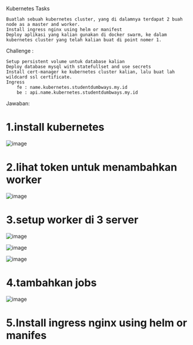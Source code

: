 Kubernetes Tasks

    Buatlah sebuah kubernetes cluster, yang di dalamnya terdapat 2 buah node as a master and worker.
    Install ingress nginx using helm or manifest
    Deploy aplikasi yang kalian gunakan di docker swarm, ke dalam kubernetes cluster yang telah kalian buat di point nomer 1.

Challenge :

    Setup persistent volume untuk database kalian
    Deploy database mysql with statefullset and use secrets
    Install cert-manager ke kubernetes cluster kalian, lalu buat lah wildcard ssl certificate.
    Ingress
        fe : name.kubernetes.studentdumbways.my.id
        be : api.name.kubernetes.studentdumbways.my.id

Jawaban:

# 1.install kubernetes

![image](https://github.com/user-attachments/assets/1adec676-728a-40af-a081-e654ed016182)

# 2.lihat token untuk menambahkan worker

![image](https://github.com/user-attachments/assets/82edcb8a-e486-4487-875d-3720faf2fb24)

# 3.setup worker di 3 server

![image](https://github.com/user-attachments/assets/94cb2082-88cc-4083-bbfc-9813091c88f0)

![image](https://github.com/user-attachments/assets/5c4934f6-0468-433f-8aea-5945616f204c)

![image](https://github.com/user-attachments/assets/7ecd5000-a153-4fcd-8d84-faa9f72f2085)

# 4.tambahkan jobs

![image](https://github.com/user-attachments/assets/54f4c267-696e-45ff-a374-c73a197994ee)

# 5.Install ingress nginx using helm or manifes



